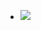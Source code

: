 <ul data-clearing>
  <li><a href="/img/blog/2012/04/39668493-image.jpg"><img src="/img/blog/2012/04/39668493-image.jpg" data-caption=""></a></li>
</ul>